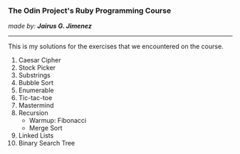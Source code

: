 <h3>The Odin Project's Ruby Programming Course</h3>
<i>made by: <b>Jairus G. Jimenez</b> </i>
<hr>
This is my solutions for the exercises that we encountered on the course. <br>
<ol>
	<li>Caesar Cipher</li>
	<li>Stock Picker</li>
	<li>Substrings</li>
	<li>Bubble Sort</li>
	<li>Enumerable</li>
	<li>Tic-tac-toe</li>
	<li>Mastermind</li>
	<li>
		Recursion
		<ul>
			<li>Warmup: Fibonacci</li>
			<li>Merge Sort</li>
		</ul>
	</li>
	<li>Linked Lists</li>
	<li>Binary Search Tree</li>
</ol>